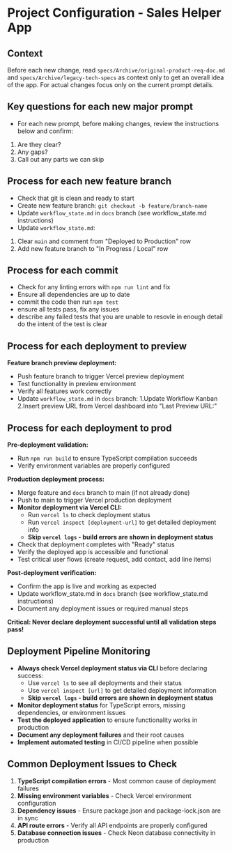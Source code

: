 # Project Configuration - Sales Helper App

## Context
Before each new change, read `specs/Archive/original-product-req-doc.md` and `specs/Archive/legacy-tech-specs` as context only to get an overall idea of the app. For actual changes focus only on the current prompt details.

## Key questions for each new major prompt
- For each new prompt, before making changes, review the instructions below and confirm:
1. Are they clear?
2. Any gaps?  
3. Call out any parts we can skip

## Process for each new feature branch
- Check that git is clean and ready to start 
- Create new feature branch: `git checkout -b feature/branch-name`
- Update `workflow_state.md` in `docs` branch (see workflow_state.md instructions)
- Update `workflow_state.md`:
1. Clear `main` and comment from "Deployed to Production" row
2. Add new feature branch to "In Progress / Local" row


## Process for each commit
- Check for any linting errors with `npm run lint` and fix
- Ensure all dependencies are up to date
- commit the code then run `npm test`
- ensure all tests pass, fix any issues
- describe any failed tests that you are unable to resovle in enough detail do the intent of the test is clear


## Process for each deployment to preview
 **Feature branch preview deployment:**
   - Push feature branch to trigger Vercel preview deployment
   - Test functionality in preview environment
   - Verify all features work correctly
   - Update `workflow_state.md` in `docs` branch:
   1.Update Workflow Kanban 
   2.Insert preview URL from Vercel dashboard into "Last Preview URL:" 

## Process for each deployment to prod
**Pre-deployment validation:**
   - Run `npm run build` to ensure TypeScript compilation succeeds
   - Verify environment variables are properly configured


**Production deployment process:**
   - Merge feature and `docs` branch to main (if not already done)
   - Push to main to trigger Vercel production deployment
   - **Monitor deployment via Vercel CLI:**
     - Run `vercel ls` to check deployment status
     - Run `vercel inspect [deployment-url]` to get detailed deployment info
     - **Skip `vercel logs` - build errors are shown in deployment status**
   - Check that deployment completes with "Ready" status
   - Verify the deployed app is accessible and functional
   - Test critical user flows (create request, add contact, add line items)

**Post-deployment verification:**
   - Confirm the app is live and working as expected
   - Update workflow_state.md in `docs` branch (see workflow_state.md instructions)
   - Document any deployment issues or required manual steps

**Critical: Never declare deployment successful until all validation steps pass!**

## Deployment Pipeline Monitoring
- **Always check Vercel deployment status via CLI** before declaring success:
  - Use `vercel ls` to see all deployments and their status
  - Use `vercel inspect [url]` to get detailed deployment information
  - **Skip `vercel logs` - build errors are shown in deployment status**
- **Monitor deployment status** for TypeScript errors, missing dependencies, or environment issues
- **Test the deployed application** to ensure functionality works in production
- **Document any deployment failures** and their root causes
- **Implement automated testing** in CI/CD pipeline when possible

## Common Deployment Issues to Check
1. **TypeScript compilation errors** - Most common cause of deployment failures
2. **Missing environment variables** - Check Vercel environment configuration
3. **Dependency issues** - Ensure package.json and package-lock.json are in sync
4. **API route errors** - Verify all API endpoints are properly configured
5. **Database connection issues** - Check Neon database connectivity in production


